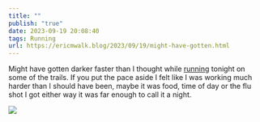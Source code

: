 ```yaml
---
title: ""
publish: "true"
date: 2023-09-19 20:08:40
tags: Running
url: https://ericmwalk.blog/2023/09/19/might-have-gotten.html
---
```


Might have gotten darker faster than I thought while [running](https://strava.com/activities/9883462558)  tonight on some of the trails. If you put the pace aside I felt like I was working much harder than I should have been, maybe it was food, time of day or the flu shot I got either way it was far enough to call it a night.

![](https://ericmwalk.blog/uploads/2023/0ad0ff1c-5ea1-4bee-b5c3-fac32e83d706.jpg)